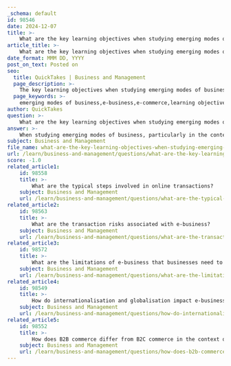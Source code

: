 ```yaml
---
_schema: default
id: 98546
date: 2024-12-07
title: >-
    What are the key learning objectives when studying emerging modes of business?
article_title: >-
    What are the key learning objectives when studying emerging modes of business?
date_format: MMM DD, YYYY
post_on_text: Posted on
seo:
  title: QuickTakes | Business and Management
  page_description: >-
    The key learning objectives when studying emerging modes of business focus on understanding e-business concepts, exploring its scope, identifying benefits, distinguishing it from traditional business, evaluating security concerns, recognizing outsourcing roles, analyzing technological impacts, and applying knowledge to real-world scenarios.
  page_keywords: >-
    emerging modes of business,e-business,e-commerce,learning objectives,B2B,B2C,C2C,benefits of e-business,security concerns,outsourcing,technology impact
author: QuickTakes
question: >-
    What are the key learning objectives when studying emerging modes of business?
answer: >-
    When studying emerging modes of business, particularly in the context of e-business and e-commerce, the key learning objectives typically include the following:\n\n1. **Understanding E-Business Concepts**: Students should be able to define e-business and differentiate it from traditional business models. This includes grasping the various forms of e-business such as B2B (Business to Business), B2C (Business to Consumer), C2C (Consumer to Consumer), and Intra-B commerce.\n\n2. **Exploring the Scope of E-Business**: Learners should appreciate the broad scope of e-business, including its applications and relevance in different sectors. This involves understanding how e-business can enhance operational efficiency and customer engagement.\n\n3. **Identifying Benefits of E-Business**: Students should be able to articulate the benefits of e-business, such as convenience, speed, global reach, and access to a wider customer base. This also includes recognizing how e-business can lead to cost savings and improved service delivery.\n\n4. **Distinguishing E-Business from Traditional Business**: A critical objective is to analyze the differences between e-business and traditional business practices, focusing on aspects like transaction processes, customer interactions, and operational frameworks.\n\n5. **Evaluating Security Concerns**: Understanding the security and safety issues associated with online transactions is essential. Students should learn about the measures that can be taken to protect sensitive information and ensure secure online transactions.\n\n6. **Recognizing the Role of Outsourcing**: The curriculum should cover how outsourcing can complement e-business strategies, including the benefits and challenges associated with outsourcing certain business functions.\n\n7. **Analyzing the Transformative Impact of Technology**: Students should explore how technological advancements are reshaping business practices and consumer behavior, leading to the emergence of new business models.\n\n8. **Applying Knowledge to Real-World Scenarios**: Finally, learners should be encouraged to apply their knowledge to case studies or real-world scenarios to understand the practical implications of emerging business modes.\n\nThese objectives aim to equip students with a comprehensive understanding of the evolving landscape of business practices, preparing them for future challenges and opportunities in the business world.
subject: Business and Management
file_name: what-are-the-key-learning-objectives-when-studying-emerging-modes-of-business.md
url: /learn/business-and-management/questions/what-are-the-key-learning-objectives-when-studying-emerging-modes-of-business
score: -1.0
related_article1:
    id: 98558
    title: >-
        What are the typical steps involved in online transactions?
    subject: Business and Management
    url: /learn/business-and-management/questions/what-are-the-typical-steps-involved-in-online-transactions
related_article2:
    id: 98563
    title: >-
        What are the transaction risks associated with e-business?
    subject: Business and Management
    url: /learn/business-and-management/questions/what-are-the-transaction-risks-associated-with-ebusiness
related_article3:
    id: 98572
    title: >-
        What are the limitations of e-business that businesses need to be aware of?
    subject: Business and Management
    url: /learn/business-and-management/questions/what-are-the-limitations-of-ebusiness-that-businesses-need-to-be-aware-of
related_article4:
    id: 98549
    title: >-
        How do internationalisation and globalisation impact e-business?
    subject: Business and Management
    url: /learn/business-and-management/questions/how-do-internationalisation-and-globalisation-impact-ebusiness
related_article5:
    id: 98552
    title: >-
        How does B2B commerce differ from B2C commerce in the context of e-business?
    subject: Business and Management
    url: /learn/business-and-management/questions/how-does-b2b-commerce-differ-from-b2c-commerce-in-the-context-of-ebusiness
---
```


&nbsp;